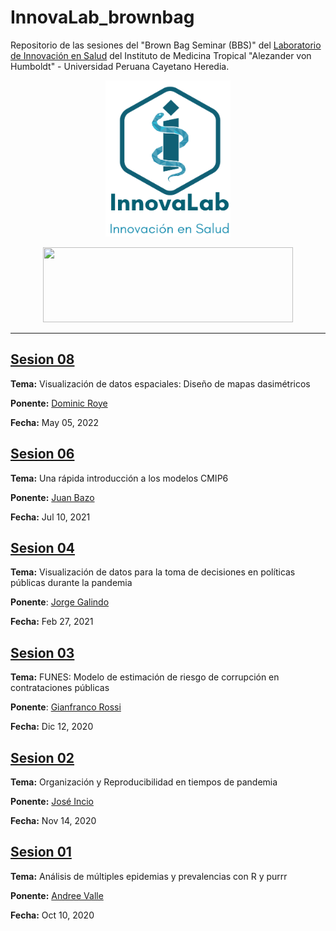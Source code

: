 # InnovaLab_brownbag

Repositorio de las sesiones del "Brown Bag Seminar (BBS)" del [Laboratorio de Innovación en Salud](https://www.innovalab.info/) del Instituto de Medicina Tropical "Alezander von Humboldt" - Universidad Peruana Cayetano Heredia.

<p align="center">
  <img src="./_figs/lis_logo.png" width="200" height="250">
</p>

<p align="center">
  <img src="./_figs/upch-imt-logo.jpg" width="400" height="120">
</p>

----

## [Sesion 08](https://github.com/healthinnovation/LIS_brownbag/tree/master/BBS_08)

**Tema:** Visualización de datos espaciales: Diseño de mapas dasimétricos

**Ponente:** [Dominic Roye](https://twitter.com/dr_xeo)

**Fecha:** May 05, 2022

## [Sesion 06](https://github.com/healthinnovation/LIS_brownbag/tree/master/BBS_06)

**Tema:** Una rápida introducción a los modelos CMIP6

**Ponente:** [Juan Bazo](https://twitter.com/francho3)

**Fecha:** Jul 10, 2021

## [Sesion 04](https://github.com/JorgeGalindo/excessmortality/)

**Tema:** Visualización de datos para la toma de decisiones en políticas públicas durante la pandemia

**Ponente**: [Jorge Galindo](https://twitter.com/JorgeGalindo)

**Fecha:** Feb 27, 2021

## [Sesion 03](https://github.com/healthinnovation/LIS_brownbag/tree/master/BBS_03)

**Tema:** FUNES: Modelo de estimación de riesgo de corrupción en contrataciones públicas

**Ponente**: [Gianfranco Rossi](https://twitter.com/gjrossir)

**Fecha:** Dic 12, 2020

## [Sesion 02](https://github.com/healthinnovation/LIS_brownbag/tree/master/BBS_02)

**Tema:** Organización y Reproducibilidad en tiempos de pandemia

**Ponente:** [José Incio](https://twitter.com/jlincio)

**Fecha:** Nov 14, 2020

## [Sesion 01](https://github.com/healthinnovation/LIS_brownbag/tree/master/BBS_01)

**Tema:** Análisis de múltiples epidemias y prevalencias con R y purrr

**Ponente:** [Andree Valle](https://twitter.com/avallecam)

**Fecha:** Oct 10, 2020
